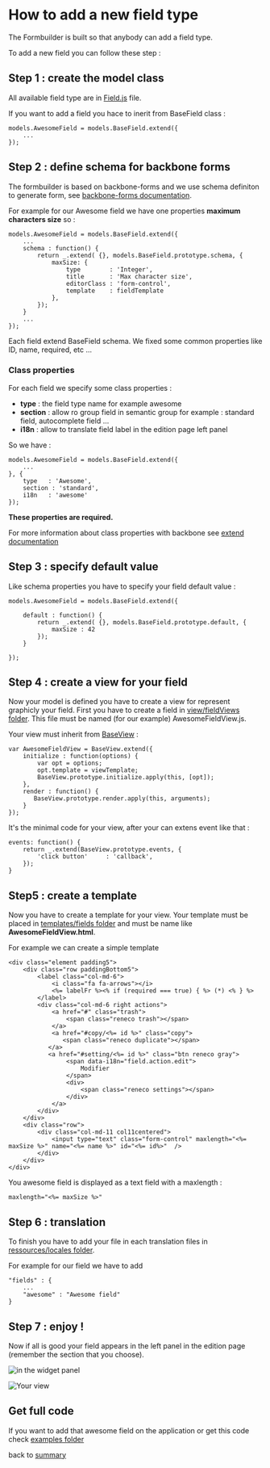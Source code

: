 # How to add a new field type

The Formbuilder is built so that anybody can add a field type.

To add a new field you can follow these step :

## Step 1 : create the model class

All available field type are in [Field.js](https://github.com/NaturalSolutions/NS.UI.FormBuilder/blob/master/assets/js/editionPageModule/models/Fields.js) file.

If you want to add a field you hace to inerit from BaseField class :

    models.AwesomeField = models.BaseField.extend({
        ...
    });

## Step 2 : define schema for backbone forms

The formbuilder is based on backbone-forms and we use schema definiton to generate form, see [backbone-forms documentation](https://github.com/powmedia/backbone-forms).

For example for our Awesome field we have one properties **maximum characters size** so :

    models.AwesomeField = models.BaseField.extend({
        ...
        schema : function() {
            return _.extend( {}, models.BaseField.prototype.schema, {
                maxSize: {
                    type        : 'Integer',
                    title       : 'Max character size',
                    editorClass : 'form-control',
                    template    : fieldTemplate
                },
            });
        }
        ...
    });

Each field extend BaseField schema. We fixed some common properties like ID, name, required, etc ...

### Class properties

For each field we specify some class properties :

- **type** : the field type name for example awesome
- **section** : allow ro group field in semantic group for example : standard field, autocomplete field ...
- **i18n**   : allow to translate field label in the edition page left panel

So we have :

    models.AwesomeField = models.BaseField.extend({
        ...
    }, {
        type   : 'Awesome',
        section : 'standard',
        i18n   : 'awesome'
    });


**These properties are required.**

For more information about class properties with backbone see [extend documentation](http://backbonejs.org/#Model-extend)

## Step 3 : specify default value

Like schema properties you have to specify your field default value :

    models.AwesomeField = models.BaseField.extend({

        default : function() {
            return _.extend( {}, models.BaseField.prototype.default, {
                maxSize : 42
            });
        }

    });

## Step 4 : create a view for your field

Now your model is defined you have to create a view for represent graphicly your field.
First you have to create a field in [view/fieldViews folder](https://github.com/NaturalSolutions/NS.UI.FormBuilder/tree/master/assets/js/editionPageModule/views/fieldViews).
This file must be named (for our example) AwesomeFieldView.js.

Your view must inherit from [BaseView](https://github.com/NaturalSolutions/NS.UI.FormBuilder/blob/master/assets/js/editionPageModule/views/fieldViews/BaseView.js) :

    var AwesomeFieldView = BaseView.extend({
        initialize : function(options) {
            var opt = options;
            opt.template = viewTemplate;
            BaseView.prototype.initialize.apply(this, [opt]);
        },
        render : function() {
           BaseView.prototype.render.apply(this, arguments);
        }
    });

It's the minimal code for your view, after your can extens event like that :

    events: function() {
        return _.extend(BaseView.prototype.events, {
            'click button'     : 'callback',
        });
    }


## Step5 : create a template

Now you have to create a template for your view.
Your template must be placed in [templates/fields folder](https://github.com/NaturalSolutions/NS.UI.FormBuilder/tree/master/assets/js/editionPageModule/templates/fields) and
must be name like **AwesomeFieldView.html**.

For example we can create a simple template

    <div class="element padding5">
        <div class="row paddingBottom5">
            <label class="col-md-6">
                <i class="fa fa-arrows"></i>
                <%= labelFr %><% if (required === true) { %> (*) <% } %>
            </label>
            <div class="col-md-6 right actions">
                <a href="#" class="trash">
                    <span class="reneco trash"></span>
                </a>
                <a href="#copy/<%= id %>" class="copy">
                   <span class="reneco duplicate"></span>
               </a>
               <a href="#setting/<%= id %>" class="btn reneco gray">
                    <span data-i18n="field.action.edit">
                        Modifier
                    </span>
                    <div>
                        <span class="reneco settings"></span>
                    </div>
                </a>
            </div>
        </div>
        <div class="row">
            <div class="col-md-11 col11centered">
                <input type="text" class="form-control" maxlength="<%= maxSize %>" name="<%= name %>" id="<%= id%>"  />
            </div>
        </div>
    </div>


You awesome field is displayed as a text field with a maxlength :

    maxlength="<%= maxSize %>"

## Step 6 : translation

To finish you have to add your file in each translation files in [ressources/locales folder](https://github.com/NaturalSolutions/NS.UI.FormBuilder/tree/master/ressources/locales).

For example for our field we have to add

    "fields" : {
        ...
        "awesome" : "Awesome field"
    }

## Step 7 : enjoy !

Now if all is good your field appears in the left panel in the edition page (remember the section that you choose).

![in the widget panel](http://img4.hostingpics.net/pics/616810FormBuilderGoogleChrome3.jpg)

![Your view](http://img4.hostingpics.net/pics/703471FormBuilderGoogleChrome4.jpg)

## Get full code

If you want to add that awesome field on the application or get this code check [examples folder](https://github.com/NaturalSolutions/NS.UI.FormBuilder/tree/master/docs/examples)

back to [summary](index.md)